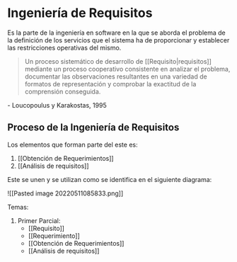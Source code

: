 # Ingeniería de Requisitos
Es la parte de la ingeniería en software en la que se aborda el problema de la definición de los servicios que el sistema ha de proporcionar y establecer las restricciones operativas del mismo. 

>Un proceso sistemático de desarrollo de [[Requisito|requisitos]] mediante un proceso cooperativo consistente en analizar el problema, documentar las observaciones resultantes en una variedad de formatos de representación y comprobar la exactitud de la comprensión conseguida. 

\- Loucopoulus y Karakostas, 1995

## Proceso de la Ingeniería de Requisitos
Los elementos que forman parte del este es:
1. [[Obtención de Requerimientos]]
2. [[Análisis de requisitos]]

Este se unen y se utilizan como se identifica en el siguiente diagrama: 

![[Pasted image 20220511085833.png]]


Temas:
1. Primer Parcial:
	- [[Requisito]]
	- [[Requerimiento]]
	- [[Obtención de Requerimientos]]
	- [[Análisis de requisitos]]